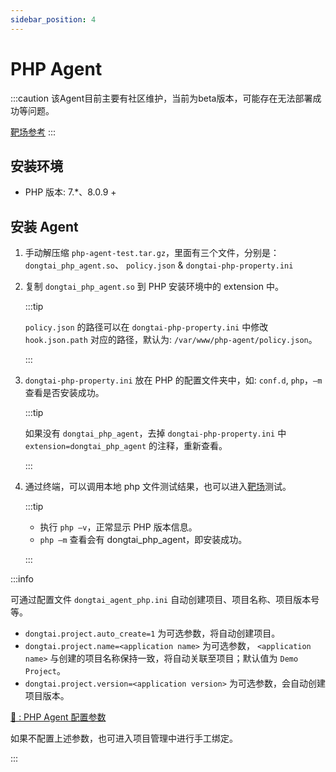 ```yaml
---
sidebar_position: 4
---
```


# PHP Agent

:::caution
该Agent目前主要有社区维护，当前为beta版本，可能存在无法部署成功等问题。

[靶场参考](../../introduction/detection#测试靶场)
:::

## 安装环境

* PHP 版本: 7.\*、8.0.9 +

## 安装 Agent

1.  手动解压缩 `php-agent-test.tar.gz`，里面有三个文件，分别是：`dongtai_php_agent.so`、 `policy.json` & `dongtai-php-property.ini`

2.  复制 `dongtai_php_agent.so` 到 PHP 安装环境中的 extension 中。

	:::tip

	`policy.json` 的路径可以在 `dongtai-php-property.ini` 中修改 `hook.json.path` 对应的路径，默认为: `/var/www/php-agent/policy.json`。

	:::

3.  `dongtai-php-property.ini` 放在 PHP 的配置文件夹中，如: `conf.d`, `php`，`–m` 查看是否安装成功。

	:::tip

	如果没有 `dongtai_php_agent`，去掉 `dongtai-php-property.ini` 中 `extension=dongtai_php_agent` 的注释，重新查看。

	:::

4.  通过终端，可以调用本地 php 文件测试结果，也可以进入[靶场](https://github.com/jinghao1/phpvul)测试。

	:::tip

	* 执行 `php –v`，正常显示 PHP 版本信息。
	* `php –m` 查看会有 dongtai\_php\_agent，即安装成功。

	:::

:::info

可通过配置文件 `dongtai_agent_php.ini` 自动创建项目、项目名称、项目版本号等。

* `dongtai.project.auto_create=1` 为可选参数，将自动创建项目。
* `dongtai.project.name=<application name>` 为可选参数， `<application name>` 与创建的项目名称保持一致，将自动关联至项目；默认值为 `Demo Project`。
* `dongtai.project.version=<application version>` 为可选参数，会自动创建项目版本。

[🔗 : PHP Agent 配置参数](./parameter/config-php-agent)

如果不配置上述参数，也可进入项目管理中进行手工绑定。

:::